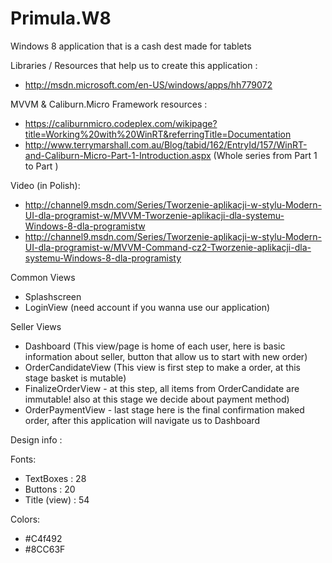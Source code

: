 Primula.W8
==========

Windows 8 application that is a cash dest made for tablets


Libraries / Resources that help us to create this application :
- http://msdn.microsoft.com/en-US/windows/apps/hh779072

MVVM & Caliburn.Micro Framework resources :
- https://caliburnmicro.codeplex.com/wikipage?title=Working%20with%20WinRT&referringTitle=Documentation
- http://www.terrymarshall.com.au/Blog/tabid/162/EntryId/157/WinRT-and-Caliburn-Micro-Part-1-Introduction.aspx (Whole series from Part 1 to Part )

Video (in Polish):
- http://channel9.msdn.com/Series/Tworzenie-aplikacji-w-stylu-Modern-UI-dla-programist-w/MVVM-Tworzenie-aplikacji-dla-systemu-Windows-8-dla-programistw
- http://channel9.msdn.com/Series/Tworzenie-aplikacji-w-stylu-Modern-UI-dla-programist-w/MVVM-Command-cz2-Tworzenie-aplikacji-dla-systemu-Windows-8-dla-programisty

Common Views
- Splashscreen 
- LoginView (need account if you wanna use our application)

Seller Views
- Dashboard (This view/page is home of each user, here is basic information about seller, button that allow us to start with new order)
- OrderCandidateView (This view is first step to make a order, at this stage basket is mutable)
- FinalizeOrderView - at this step, all items from OrderCandidate are immutable! also at this stage we decide about payment method)
- OrderPaymentView - last stage here is the final confirmation maked order, after this application will navigate us to Dashboard


Design info :

Fonts:
- TextBoxes : 28
- Buttons : 20
- Title (view) : 54

Colors:
- #C4f492
- #8CC63F
